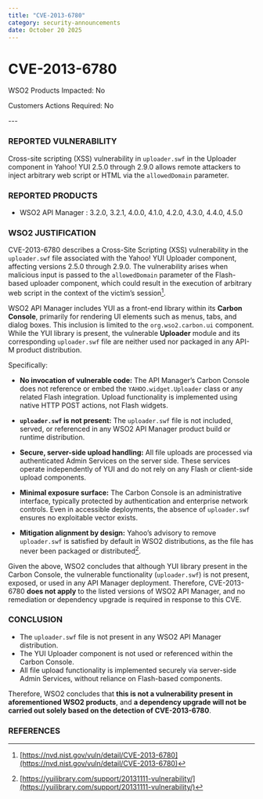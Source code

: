 ```yaml
---
title: "CVE-2013-6780"
category: security-announcements
date: October 20 2025
---
```


# CVE-2013-6780

<p class="doc-info">WSO2 Products Impacted: No</p>
<p class="doc-info">Customers Actions Required: No</p>
---

### REPORTED VULNERABILITY
Cross-site scripting (XSS) vulnerability in `uploader.swf` in the Uploader component in Yahoo! YUI 2.5.0 through 2.9.0 allows remote attackers to inject arbitrary web script or HTML via the `allowedDomain` parameter.

### REPORTED PRODUCTS
* WSO2 API Manager : 3.2.0, 3.2.1, 4.0.0, 4.1.0, 4.2.0, 4.3.0, 4.4.0, 4.5.0

### WSO2 JUSTIFICATION

CVE-2013-6780 describes a Cross-Site Scripting (XSS) vulnerability in the `uploader.swf` file associated with the Yahoo! YUI Uploader component, affecting versions 2.5.0 through 2.9.0. The vulnerability arises when malicious input is passed to the `allowedDomain` parameter of the Flash-based uploader component, which could result in the execution of arbitrary web script in the context of the victim’s session[^1].

WSO2 API Manager includes YUI as a front-end library within its **Carbon Console**, primarily for rendering UI elements such as menus, tabs, and dialog boxes. This inclusion is limited to the `org.wso2.carbon.ui` component. While the YUI library is present, the vulnerable **Uploader** module and its corresponding `uploader.swf` file are neither used nor packaged in any API-M product distribution.

Specifically:

- **No invocation of vulnerable code:** The API Manager’s Carbon Console does not reference or embed the `YAHOO.widget.Uploader` class or any related Flash integration. Upload functionality is implemented using native HTTP POST actions, not Flash widgets.

- **`uploader.swf` is not present:** The `uploader.swf` file is not included, served, or referenced in any WSO2 API Manager product build or runtime distribution.

- **Secure, server-side upload handling:** All file uploads are processed via authenticated Admin Services on the server side. These services operate independently of YUI and do not rely on any Flash or client-side upload components.

- **Minimal exposure surface:** The Carbon Console is an administrative interface, typically protected by authentication and enterprise network controls. Even in accessible deployments, the absence of `uploader.swf` ensures no exploitable vector exists.

- **Mitigation alignment by design:** Yahoo’s advisory to remove `uploader.swf` is satisfied by default in WSO2 distributions, as the file has never been packaged or distributed[^2].

Given the above, WSO2 concludes that although YUI library present in the Carbon Console, the vulnerable functionality (`uploader.swf`) is not present, exposed, or used in any API Manager deployment. Therefore, CVE-2013-6780 **does not apply** to the listed versions of WSO2 API Manager, and no remediation or dependency upgrade is required in response to this CVE.


### CONCLUSION
- The `uploader.swf` file is not present in any WSO2 API Manager distribution.  
- The YUI Uploader component is not used or referenced within the Carbon Console.  
- All file upload functionality is implemented securely via server-side Admin Services, without reliance on Flash-based components.

Therefore, WSO2 concludes that **this is not a vulnerability present in aforementioned WSO2 products**, and **a dependency upgrade will not be carried out solely based on the detection of CVE-2013-6780**.


### REFERENCES

[^1]: [https://nvd.nist.gov/vuln/detail/CVE-2013-6780](https://nvd.nist.gov/vuln/detail/CVE-2013-6780)  
[^2]: [https://yuilibrary.com/support/20131111-vulnerability/](https://yuilibrary.com/support/20131111-vulnerability/)
